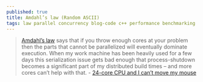```yaml
---
published: true
title: Amdahl’s law (Random ASCII)
tags: law parallel concurrency blog-code c++ performance benchmarking
---
```

> [Amdahl’s law](https://en.wikipedia.org/wiki/Amdahl%27s_law) says that if you throw enough cores at your problem then the parts that cannot be parallelized will eventually dominate execution. When my work machine has been heavily used for a few days this serialization issue gets bad enough that process-shutdown becomes a significant part of my distributed build times – and more cores can’t help with that. - [24-core CPU and I can’t move my mouse](https://randomascii.wordpress.com/2017/07/09/24-core-cpu-and-i-cant-move-my-mouse/)

